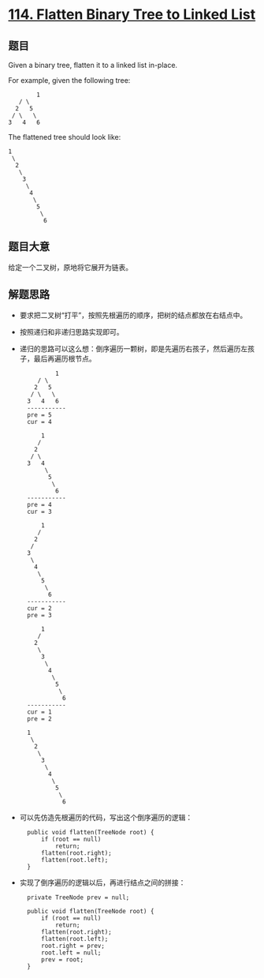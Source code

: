 # [114. Flatten Binary Tree to Linked List](https://leetcode.com/problems/flatten-binary-tree-to-linked-list/)


## 题目

Given a binary tree, flatten it to a linked list in-place.

For example, given the following tree:

    		1
       / \
      2   5
     / \   \
    3   4   6

The flattened tree should look like:

    1
     \
      2
       \
        3
         \
          4
           \
            5
             \
              6

## 题目大意

给定一个二叉树，原地将它展开为链表。

## 解题思路

- 要求把二叉树“打平”，按照先根遍历的顺序，把树的结点都放在右结点中。
- 按照递归和非递归思路实现即可。
- 递归的思路可以这么想：倒序遍历一颗树，即是先遍历右孩子，然后遍历左孩子，最后再遍历根节点。

        		1
           / \
          2   5
         / \   \
        3   4   6
        -----------        
        pre = 5
        cur = 4
        
            1
           / 
          2   
         / \   
        3   4
             \
              5
               \
                6
        -----------        
        pre = 4
        cur = 3
        
            1
           / 
          2   
         /   
        3 
         \
          4
           \
            5
             \
              6
        -----------        
        cur = 2
        pre = 3
        
            1
           / 
          2   
           \
            3 
             \
              4
               \
                5
                 \
                  6
        -----------        
        cur = 1
        pre = 2
        
        1
         \
          2
           \
            3
             \
              4
               \
                5
                 \
                  6

- 可以先仿造先根遍历的代码，写出这个倒序遍历的逻辑：

        public void flatten(TreeNode root) {
            if (root == null)
                return;
            flatten(root.right);
            flatten(root.left);
        }

- 实现了倒序遍历的逻辑以后，再进行结点之间的拼接：

        private TreeNode prev = null;
        
        public void flatten(TreeNode root) {
            if (root == null)
                return;
            flatten(root.right);
            flatten(root.left);
            root.right = prev;
            root.left = null;
            prev = root;
        }
